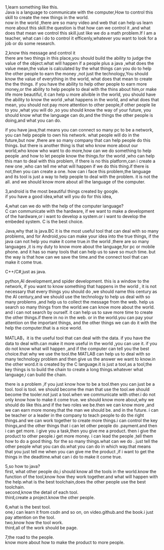 1,learn something like this.  
Java is a language to communicate with the computer,How to control this skill to create the new things in the world.  
now in the world ,there are so many video and web that can help us learn more about this skill.the question is that
how can we control it ,and what does that mean we control this skill.just like we do a math problem.If I am a teacher,
what can i do to control it efficenly,whatever you want to look for a job or do some research.

2,know this message and control it   
there are two things in this place,you should build the ability to judge the value of the object.what will happen if a people 
plus a java ,what does the value mean,the value is calculated by the what things can you do to help the other people to earn 
the money ,not just the technology,You should know the value of everything in the world, what does that mean to create the 
the things. if you have the ability to help other people to earn more money,or the ability to help people to deal with the
thins about him,or make life more beautiful, it can help u more alivible in the world, you should have the ability to know the
world ,what happens in the world, and what does that mean, you should not pay more attention to other people,if other people lie
to you ,what you will do ,so you should know the way of your future, you should know what the language can do,and the things the 
other people is doing,and what you can do.

if you have java,that means you can connect so many pc to be a network, you can help people to own his network. what people will
do in the future,but now ,there are so many company that can help people do this things. but there is another thing is that who 
know more about our world,who know who want to do more,how can we do something to help people .and how to let people know the things.for the world ,who can help this man to deal with this problem, if there is no this platform,can i create a new one ,who can tell me what will happen if we do this thing.if there is not,then you can create a one. how can i face this problem,the language and its tool is just a way to help people to deal with the problem. it is not the all. and we should know more about all the language of the computer.

3,android is the most beautiful things created by google.  
if you have a good idea,what will you do for this idea,

4,what can we do with the help of the computer language?    
C can communicate with the hardware, if we want to make a development of the hardware,or i want to develop a system.or i want to develop the embeded system. C is the best choice.  

Java,why that is java.BC it is the most useful tool that can deal with so many problems, and for Android,you can make your idea into the true things, if the java can not help you make it come true.in the world ,there are so many languages ,it is my duty to know more about the language,for pc or mobile phone. and it has so many tools that can help us to save so much time. but the way is that how can we save the time.and the connect tool that can make it come true.   

C++/C#,just as java.

python,AI development,and spider development. this is a window to the network, if you want to know something that happens in the world , it is not necessary that every things you should do ,we should name this century as  the AI century,and we should use the technology to help us deal with so many problems ,and help us to collect the message from the web. help us search so many things from the world.we can know more about the world. and i can not search by ourself. it can help us to save more time to create the other things.if there in no in the web. or in the world.you can pay your attention on the important things, and the other things we can do it with the help the computer.that is a nice world.

MATLAB，it is the useful tool that can deal with the data. if you have the data to deal with.can make it more useful in the world ,you can use it. if you do not know what will happen ,and if the computer can tell you the best choice.that why we use the tool.the MATLAB can help us to deal with so many technology problem and then give us the answer we want to know.in the other word.it is created by the C language.it is just a tool,as a tool,the key things is to build the chain to create a long things.whatever what language,i can build the chain. 



there is a problem ,if you just know how to be a tool.then you can just be a  tool. tool is tool. we should become the man that use the tool.we should become the tooler.not just a tool.when we communicate with other.i do not only know how to make it come true. we should know more about,why we should do like this.and if the two roles we be.then we can know more ,and we can earn more money.that the man we should be. and in the future. i can be teacher or a leader in the company to teach people to do the right things.and we can work together to create more things.i can control the key things,and the other things that i can let other people do .payment.and then i can get more. i give you a task,then you give me a product. then i give the product to other people.i get more money. i can lead the people ,tell them how to do a good thing. for the so many things.what can we do . just tell the other people what you can do.what you can do in which way.that means that you just tell me when you can give me the product ,if i want to get the things in the deadtime.what can i do to make it come true.


5,so how to java?   
first, what other people do,i should know all the tools in the world.know the function of the tool,know how they work together.and what will happen with the help.what is the best toolchain,does the other people use the best toolchain.   
second,know the detail of each tool.   
third,create a project.know the other people.  

6,what is the best tool.  
one,i can learn it from csdn and so on, on video.github.and the book.i just pay attention on the tool.   
two,know how the tool work.  
third,all of the work should be page.  

7,the road to the people.  
know more about how to make the product to more people.





